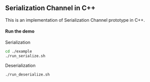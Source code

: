## Serialization Channel in C++
This is an implementation of Serialization Channel prototype in C++.

#### Run the demo
Serialization 
```bash
cd ./example
./run_serialize.sh
```

Deserialization
```bash
./run_deserialize.sh
```



